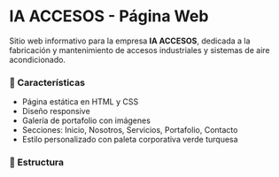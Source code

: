 # IA ACCESOS - Página Web

Sitio web informativo para la empresa **IA ACCESOS**, dedicada a la fabricación y mantenimiento de accesos industriales y sistemas de aire acondicionado.

### 🚀 Características
- Página estática en HTML y CSS
- Diseño responsive
- Galería de portafolio con imágenes
- Secciones: Inicio, Nosotros, Servicios, Portafolio, Contacto
- Estilo personalizado con paleta corporativa verde turquesa

### 📁 Estructura
